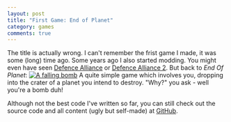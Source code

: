 ```yaml
---
layout: post
title: "First Game: End of Planet"
category: games
comments: true
---
```

The title is actually wrong. I can't remember the frist game I made, it was
some (long) time ago. Some years ago I also started modding. You might even have seen [Defence Alliance](http://www.moddb.com/mods/defence-alliance) or [Defence Alliance 2](http://store.steampowered.com/app/35420/).
But back to *End Of Planet*:
[![A falling bomb](http://www.ludumdare.com/compo/wp-content/compo2/393934/43153-shot0.png "This is you - falling")](http://www.ludumdare.com/compo/minild-54/?action=preview&uid=43153)
A quite simple game which involves you, dropping into the crater of a planet you intend to destroy. "Why?" you ask - well you're a bomb duh!

Although not the best code I've written so far, you can still check out the source code and all content (ugly but self-made) at [GitHub](https://github.com/Bytekeeper/MLD54/).
